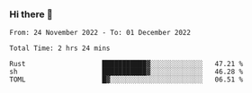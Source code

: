 ### Hi there 👋️

<!--START_SECTION:waka-->

```text
From: 24 November 2022 - To: 01 December 2022

Total Time: 2 hrs 24 mins

Rust                   ███████████▓░░░░░░░░░░░░░   47.21 %
sh                     ███████████▓░░░░░░░░░░░░░   46.28 %
TOML                   █▓░░░░░░░░░░░░░░░░░░░░░░░   06.51 %
```

<!--END_SECTION:waka-->



